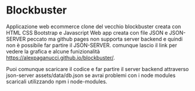 # Blockbuster
Applicazione web ecommerce clone del vecchio blockbuster creata con HTML CSS Bootstrap e Javascript
Web app creata con file JSON e JSON-SERVER peccato ma github pages non supporta server backend e quindi non è possibile far partire il JSON-SERVER.
comunque lascio il link per vedere la grafica e alcune funizionalità https://alexpaganucci.github.io/blockbuster/.

Puoi comunque scaricare il codice e far partire il server backend attraverso json-server assets/data/db.json se avrai problemi con i node modules scaricali utilizzando npm i node-modules.
